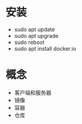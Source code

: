 # 安装
+ sudo apt update
+ sudo apt upgrade
+ sudo reboot
+ sudo apt install docker.io
# 概念
+ 客户端和服务器
+ 镜像
+ 容器
+ 仓库
